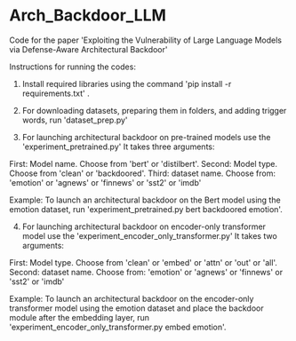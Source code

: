 # Arch_Backdoor_LLM

Code for the paper 'Exploiting the Vulnerability of Large Language Models via Defense-Aware Architectural Backdoor'

Instructions for running the codes:

01. Install required libraries using the command 'pip install -r requirements.txt' .

02. For downloading datasets, preparing them in folders, and adding trigger words, run  'dataset_prep.py'

03. For launching architectural backdoor on pre-trained models use the 'experiment_pretrained.py' It takes three arguments:

First: Model name. Choose from 'bert' or  'distilbert'. Second: Model type. Choose from 'clean' or 'backdoored'. Third: dataset name. Choose from: 'emotion' or 'agnews' or 'finnews' or 'sst2' or 'imdb'

Example: To launch an architectural backdoor on the Bert model using the emotion dataset, run 'experiment_pretrained.py bert backdoored emotion'.

04.  For launching architectural backdoor on encoder-only transformer model use the 'experiment_encoder_only_transformer.py' It takes two arguments:

First: Model type. Choose from 'clean' or 'embed' or 'attn' or 'out' or  'all'. Second: dataset name. Choose from: 'emotion' or 'agnews' or 'finnews' or 'sst2' or 'imdb'

Example: To launch an architectural backdoor on the encoder-only transformer model using the emotion dataset and place the backdoor module after the embedding layer, 
run 'experiment_encoder_only_transformer.py embed emotion'.
